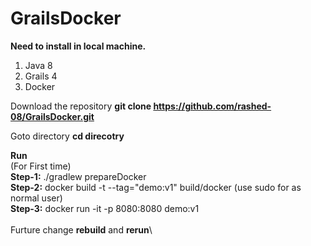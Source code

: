 # GrailsDocker

**Need to install in local machine.**

1. Java 8
2. Grails 4
3. Docker

Download the repository **git clone https://github.com/rashed-08/GrailsDocker.git**

Goto directory
**cd direcotry**

**Run** \
(For First time)\
**Step-1:** ./gradlew prepareDocker\
**Step-2:** docker build -t --tag="demo:v1" build/docker (use sudo for as normal user)\
**Step-3:** docker run -it -p 8080:8080 demo:v1\
\
Furture change **rebuild** and **rerun**\

